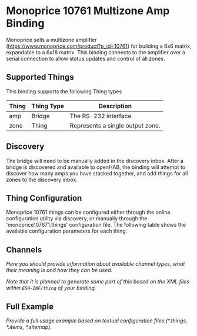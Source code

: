 # Monoprice 10761 Multizone Amp Binding

Monoprice sells a multizone amplifier (https://www.monoprice.com/product?p_id=10761) for building
a 6x6 matrix, expandable to a 6x18 matrix. This binding connects to the amplifier over a serial
connection to allow status updates and control of all zones.

## Supported Things

This binding supports the following Thing types

| Thing      | Thing Type | Description                                                            |
|------------|------------|------------------------------------------------------------------------|
| amp        | Bridge     | The RS-232 interface.                                                  |
| zone       | Thing      | Represents a single output zone.                                       |

## Discovery

The bridge will need to be manually added in the discovery inbox.
After a bridge is discovered and available to openHAB, the binding will attempt to discover how many
amps you have stacked together, and add things for all zones to the discovery inbox.

## Thing Configuration

Monoprice 10761 things can be configured either through the online configuration utility via discovery, or manually through the 'monoprice107671.things' configuration file.
The following table shows the available configuration parameters for each thing.


## Channels

_Here you should provide information about available channel types, what their meaning is and how they can be used._

_Note that it is planned to generate some part of this based on the XML files within ```ESH-INF/thing``` of your binding._

## Full Example

_Provide a full usage example based on textual configuration files (*.things, *.items, *.sitemap)._
